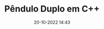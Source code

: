 ---
layout: post
title: Pêndulo Duplo em C++
description: Pêndulo duplo é um sistema caótico, onde dois pêndulos simples são conectados atravês de suas massas (esferas nas pontas). O pêndulo duplo apresenta um movimento mais complexo que o pêndulo simples. Alguns modelos matemáticos, como a dinâmica Lagrangeana ou hamiltoniana. O pêndulo duplo deste sistema foi desenvolvido em C++.
date: 20-10-2022 14:43
image: "/assets/img/Postagem/pendulo_duplo.png"
---